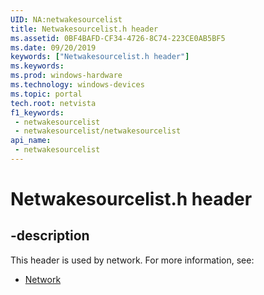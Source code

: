 ```yaml
---
UID: NA:netwakesourcelist
title: Netwakesourcelist.h header
ms.assetid: 0BF4BAFD-CF34-4726-8C74-223CE0AB5BF5
ms.date: 09/20/2019
keywords: ["Netwakesourcelist.h header"]
ms.keywords: 
ms.prod: windows-hardware
ms.technology: windows-devices
ms.topic: portal
tech.root: netvista
f1_keywords:
 - netwakesourcelist
 - netwakesourcelist/netwakesourcelist
api_name:
 - netwakesourcelist
---
```


# Netwakesourcelist.h header


## -description

This header is used by network. For more information, see:

- [Network](../_netvista/index.md)

